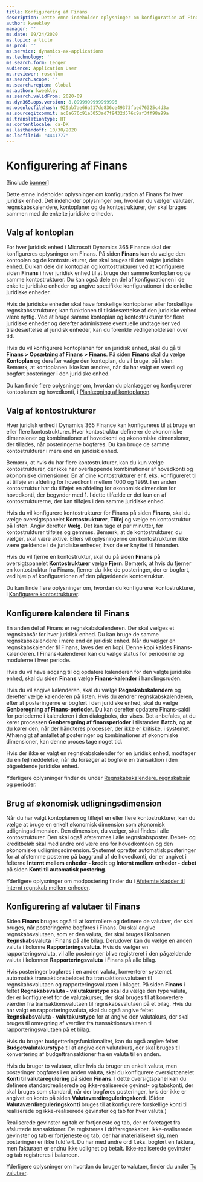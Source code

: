```yaml
---
title: Konfigurering af Finans
description: Dette emne indeholder oplysninger om konfiguration af Finans for hver juridisk enhed. Det indeholder oplysninger om, hvordan du vælger valutaer, regnskabskalendere, kontoplaner og de kontostrukturer, der skal bruges sammen med de enkelte juridiske enheder.
author: kweekley
manager: ''
ms.date: 09/24/2020
ms.topic: article
ms.prod: ''
ms.service: dynamics-ax-applications
ms.technology: ''
ms.search.form: Ledger
audience: Application User
ms.reviewer: roschlom
ms.search.scope: ''
ms.search.region: Global
ms.author: kweekley
ms.search.validFrom: 2020-09
ms.dyn365.ops.version: 8.0999999999999996
ms.openlocfilehash: 929ab7ae66a217de836ce49373faed76325c4d3a
ms.sourcegitcommit: ac0a676c91e3053ad7f9432d576c9af3ff98a99a
ms.translationtype: HT
ms.contentlocale: da-DK
ms.lasthandoff: 10/30/2020
ms.locfileid: "4441777"
---
```

# <a name="configure-ledgers"></a>Konfigurering af Finans

[!include [banner](../includes/banner.md)]

Dette emne indeholder oplysninger om konfiguration af Finans for hver juridisk enhed. Det indeholder oplysninger om, hvordan du vælger valutaer, regnskabskalendere, kontoplaner og de kontostrukturer, der skal bruges sammen med de enkelte juridiske enheder.

## <a name="selecting-the-chart-of-accounts"></a>Valg af kontoplan

For hver juridisk enhed i Microsoft Dynamics 365 Finance skal der konfigureres oplysninger om Finans. På siden **Finans** kan du vælge den kontoplan og de kontostrukturer, der skal bruges til den valgte juridiske enhed. Du kan dele din kontoplan og kontostrukturer ved at konfigurere siden **Finans** i hver juridisk enhed til at bruge den samme kontoplan og de samme kontostrukturer. Du kan også dele en del af konfigurationen i de enkelte juridiske enheder og angive specifikke konfigurationer i de enkelte juridiske enheder.

Hvis de juridiske enheder skal have forskellige kontoplaner eller forskellige regnskabsstrukturer, kan funktionen til tilsidesættelse af den juridiske enhed være nyttig. Ved at bruge samme kontoplan og kontostrukturer for flere juridiske enheder og derefter administrere eventuelle undtagelser ved tilsidesættelse af juridisk enheder, kan du forenkle vedligeholdelsen over tid.

Hvis du vil konfigurere kontoplanen for en juridisk enhed, skal du gå til **Finans \> Opsætning af Finans \> Finans**. På siden **Finans** skal du vælge **Kontoplan** og derefter vælge den kontoplan, du vil bruge, på listen. Bemærk, at kontoplanen ikke kan ændres, når du har valgt en værdi og bogført posteringer i den juridiske enhed.

Du kan finde flere oplysninger om, hvordan du planlægger og konfigurerer kontoplanen og hovedkonti, i [Planlægning af kontoplanen](plan-chart-of-accounts.md).

## <a name="selecting-account-structures"></a>Valg af kontostrukturer

Hver juridisk enhed i Dynamics 365 Finance kan konfigureres til at bruge en eller flere kontostrukturer. Hver kontostruktur definerer de økonomiske dimensioner og kombinationer af hovedkonti og økonomiske dimensioner, der tillades, når posteringerne bogføres. Du kan bruge de samme kontostrukturer i mere end én juridisk enhed.

Bemærk, at hvis du har flere kontostrukturer, kan du kun vælge kontostrukturer, der ikke har overlappende kombinationer af hovedkonti og økonomiske dimensioner. En af dine kontostrukturer er f. eks. konfigureret til at tilføje en afdeling for hovedkonti mellem 1000 og 1999. I en anden kontostruktur har du tilføjet en afdeling for økonomisk dimension for hovedkonti, der begynder med 1. I dette tilfælde er det kun en af kontostrukturerne, der kan tilføjes i den samme juridiske enhed.

Hvis du vil konfigurere kontostrukturer for Finans på siden **Finans**, skal du vælge oversigtspanelet **Kontostrukturer**, **Tilføj** og vælge en kontostruktur på listen. Angiv derefter **Vælg**. Det kan tage et par minutter, før kontostrukturer tilføjes og gemmes. Bemærk, at de kontostrukturer, du vælger, skal være aktive. Ellers vil oplysningerne om kontostrukturer ikke være gældende i de juridiske enheder, hvor de er knyttet til hinanden.

Hvis du vil fjerne en kontostruktur, skal du på siden **Finans** på oversigtspanelet **Kontostrukturer** vælge **Fjern**. Bemærk, at hvis du fjerner en kontostruktur fra Finans, fjerner du ikke de posteringer, der er bogført, ved hjælp af konfigurationen af den pågældende kontostruktur.

Du kan finde flere oplysninger om, hvordan du konfigurerer kontostrukturer, i [Konfigurere kontostrukturer](configure-account-structures.md).

## <a name="configuring-calendars-for-the-ledger"></a>Konfigurere kalendere til Finans

En anden del af Finans er regnskabskalenderen. Der skal vælges et regnskabsår for hver juridisk enhed. Du kan bruge de samme regnskabskalendere i mere end én juridisk enhed. Når du vælger en regnskabskalender til Finans, laves der en kopi. Denne kopi kaldes Finans-kalenderen. I Finans-kalenderen kan du vælge status for perioderne og modulerne i hver periode.

Hvis du vil have adgang til og opdatere kalenderen for den valgte juridiske enhed, skal du siden **Finans** vælge **Finans-kalender** i handlingsruden.

Hvis du vil angive kalenderen, skal du vælge **Regnskabskalendere** og derefter vælge kalenderen på listen. Hvis du ændrer regnskabskalenderen, efter at posteringerne er bogført i den juridiske enhed, skal du vælge **Genberegning af Finans-perioder**. Du kan derefter opdatere Finans-saldi for perioderne i kalenderen i den dialogboks, der vises. Det anbefales, at du kører processen **Genberegning af finansperioder** i tilstanden **Batch**, og at du kører den, når der håndteres processer, der ikke er kritiske, i systemet. Afhængigt af antallet af posteringer og kombinationer af økonomiske dimensioner, kan denne proces tage noget tid.

Hvis der ikke er valgt en regnskabskalender for en juridisk enhed, modtager du en fejlmeddelelse, når du forsøger at bogføre en transaktion i den pågældende juridiske enhed.

Yderligere oplysninger finder du under [Regnskabskalendere, regnskabsår og perioder](../budgeting/fiscal-calendars-fiscal-years-periods.md).

## <a name="using-a-balancing-financial-dimension"></a>Brug af økonomisk udligningsdimension

Når du har valgt kontoplanen og tilføjet en eller flere kontostrukturer, kan du vælge at bruge en enkelt økonomisk dimension som økonomisk udligningsdimension. Den dimension, du vælger, skal findes i alle kontostrukturer. Den skal også afstemmes i alle regnskabsposter. Debet- og kreditbeløb skal med andre ord være ens for hovedkontoen og den økonomiske udligningsdimension. Systemet opretter automatisk posteringer for at afstemme posterne på baggrund af de hovedkonti, der er angivet i felterne **Internt mellem enheder - kredit** og **Internt mellem enheder - debet** på siden **Konti til automatisk postering**.

Yderligere oplysninger om modpostering finder du i [Afstemte kladder til internt regnskab mellem enheder](example-balanced-journals-interunit-accounting.md).

## <a name="configuring-currencies-for-the-ledger"></a>Konfigurering af valutaer til Finans

Siden **Finans** bruges også til at kontrollere og definere de valutaer, der skal bruges, når posteringerne bogføres i Finans. Du skal angive regnskabsvalutaen, som er den valuta, der skal bruges i kolonnen **Regnskabsvaluta** i Finans på alle bilag. Derudover kan du vælge en anden valuta i kolonne **Rapporteringsvaluta**. Hvis du vælger en rapporteringsvaluta, vil alle posteringer blive registreret i den pågældende valuta i kolonnen **Rapporteringsvaluta** i Finans på alle bilag.

Hvis posteringer bogføres i en anden valuta, konverterer systemet automatisk transaktionsbeløbet fra transaktionsvalutaen til regnskabsvalutaen og rapporteringsvalutaen i bilaget. På siden **Finans** i feltet **Regnskabsvaluta - valutakurstype** skal du vælge den type valuta, der er konfigureret for de valutakurser, der skal bruges til at konvertere værdier fra transaktionsvalutaen til regnskabsvalutaen på et bilag. Hvis du har valgt en rapporteringsvaluta, skal du også angive feltet **Regnskabsvaluta - valutakurstype** for at angive den valutakurs, der skal bruges til omregning af værdier fra transaktionsvalutaen til rapporteringsvalutaen på et bilag.

Hvis du bruger budgetteringsfunktionalitet, kan du også angive feltet **Budgetvalutakurstype** til at angive den valutakurs, der skal bruges til konvertering af budgettransaktioner fra én valuta til en anden.

Hvis du bruger to valutaer, eller hvis du bruger en enkelt valuta, men posteringer bogføres i en anden valuta, skal du konfigurere oversigtpanelet **Konti til valutaregulering** på siden **Finans**. I dette oversigtspanel kan du definere standardrealiserede og ikke-realiserede gevinst- og tabskonti, der skal bruges som standard, når der bogføres posteringer, hvis der ikke er angivet en konto på siden **Valutaværdireguleringskonti**. (Siden **Valutaværdireguleringskonti** bruges til at konfigurere forskellige konti til realiserede og ikke-realiserede gevinster og tab for hver valuta.)

Realiserede gevinster og tab er fortjeneste og tab, der er foretaget fra afsluttede transaktioner. De registreres i driftsregnskabet. Ikke-realiserede gevinster og tab er fortjeneste og tab, der har materialiseret sig, men posteringen er ikke fuldført. Du har med andre ord f.eks. bogført en faktura, men fakturaen er endnu ikke udlignet og betalt. Ikke-realiserede gevinster og tab registreres i balancen.

Yderligere oplysninger om hvordan du bruger to valutaer, finder du under [To valutaer](dual-currency.md).
